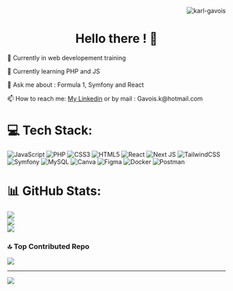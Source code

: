 <p align="right"> <img src="https://komarev.com/ghpvc/?username=karl-gavois&label=Profile%20views&color=00FFE1&style=plastic" alt="karl-gavois" /></p>
<h1 align="center">Hello there ! 👋</h1>
<!--
**Karl-Gavois/Karl-Gavois** is a ✨ _special_ ✨ repository because its `README.md` (this file) appears on your GitHub profile.-->

<p align=left>🔭 Currently in web developement training </p>
<p align=left>🌱 Currently learning PHP and JS </p>
<p align=left>💬 Ask me about : Formula 1, Symfony and React</p>
<p align=left>📫 How to reach me: <a href=https://www.linkedin.com/in/karl-gavois>My Linkedin</a> or by mail : Gavois.k@hotmail.com </p>


# 💻 Tech Stack:
![JavaScript](https://img.shields.io/badge/javascript-%23323330.svg?style=for-the-badge&logo=javascript&logoColor=%23F7DF1E) ![PHP](https://img.shields.io/badge/php-%23777BB4.svg?style=for-the-badge&logo=php&logoColor=white) ![CSS3](https://img.shields.io/badge/css3-%231572B6.svg?style=for-the-badge&logo=css3&logoColor=white) ![HTML5](https://img.shields.io/badge/html5-%23E34F26.svg?style=for-the-badge&logo=html5&logoColor=white) ![React](https://img.shields.io/badge/react-%2320232a.svg?style=for-the-badge&logo=react&logoColor=%2361DAFB) ![Next JS](https://img.shields.io/badge/Next-black?style=for-the-badge&logo=next.js&logoColor=white) ![TailwindCSS](https://img.shields.io/badge/tailwindcss-%2338B2AC.svg?style=for-the-badge&logo=tailwind-css&logoColor=white) ![Symfony](https://img.shields.io/badge/symfony-%23000000.svg?style=for-the-badge&logo=symfony&logoColor=white) ![MySQL](https://img.shields.io/badge/mysql-4479A1.svg?style=for-the-badge&logo=mysql&logoColor=white) ![Canva](https://img.shields.io/badge/Canva-%2300C4CC.svg?style=for-the-badge&logo=Canva&logoColor=white) ![Figma](https://img.shields.io/badge/figma-%23F24E1E.svg?style=for-the-badge&logo=figma&logoColor=white) ![Docker](https://img.shields.io/badge/docker-%230db7ed.svg?style=for-the-badge&logo=docker&logoColor=white) ![Postman](https://img.shields.io/badge/Postman-FF6C37?style=for-the-badge&logo=postman&logoColor=white)
# 📊 GitHub Stats:
![](https://github-readme-stats.vercel.app/api?username=Karl-Gavois&theme=dark&hide_border=false&include_all_commits=false&count_private=false)<br/>
![](https://github-readme-streak-stats.herokuapp.com/?user=Karl-Gavois&theme=dark&hide_border=false)<br/>
![](https://github-readme-stats.vercel.app/api/top-langs/?username=Karl-Gavois&theme=dark&hide_border=false&include_all_commits=false&count_private=false&layout=compact)

### 🔝 Top Contributed Repo
![](https://github-contributor-stats.vercel.app/api?username=Karl-Gavois&limit=5&theme=gruvbox&combine_all_yearly_contributions=true)

---
[![](https://visitcount.itsvg.in/api?id=Karl-Gavois&icon=0&color=2)](https://visitcount.itsvg.in)

<!-- Proudly created with GPRM ( https://gprm.itsvg.in ) -->
